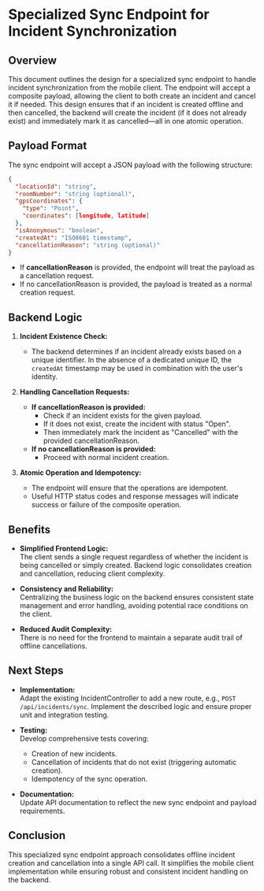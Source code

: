 # Specialized Sync Endpoint for Incident Synchronization

## Overview

This document outlines the design for a specialized sync endpoint to handle incident synchronization from the mobile client. The endpoint will accept a composite payload, allowing the client to both create an incident and cancel it if needed. This design ensures that if an incident is created offline and then cancelled, the backend will create the incident (if it does not already exist) and immediately mark it as cancelled—all in one atomic operation.

## Payload Format

The sync endpoint will accept a JSON payload with the following structure:

```json
{
  "locationId": "string",
  "roomNumber": "string (optional)",
  "gpsCoordinates": {
    "type": "Point",
    "coordinates": [longitude, latitude]
  },
  "isAnonymous": "boolean",
  "createdAt": "ISO8601 timestamp",
  "cancellationReason": "string (optional)"
}
```

- If **cancellationReason** is provided, the endpoint will treat the payload as a cancellation request.
- If no cancellationReason is provided, the payload is treated as a normal creation request.

## Backend Logic

1. **Incident Existence Check:**

   - The backend determines if an incident already exists based on a unique identifier. In the absence of a dedicated unique ID, the `createdAt` timestamp may be used in combination with the user's identity.

2. **Handling Cancellation Requests:**

   - **If cancellationReason is provided:**
     - Check if an incident exists for the given payload.
     - If it does not exist, create the incident with status "Open".
     - Then immediately mark the incident as "Cancelled" with the provided cancellationReason.
   - **If no cancellationReason is provided:**
     - Proceed with normal incident creation.

3. **Atomic Operation and Idempotency:**
   - The endpoint will ensure that the operations are idempotent.
   - Useful HTTP status codes and response messages will indicate success or failure of the composite operation.

## Benefits

- **Simplified Frontend Logic:**  
  The client sends a single request regardless of whether the incident is being cancelled or simply created. Backend logic consolidates creation and cancellation, reducing client complexity.

- **Consistency and Reliability:**  
  Centralizing the business logic on the backend ensures consistent state management and error handling, avoiding potential race conditions on the client.

- **Reduced Audit Complexity:**  
  There is no need for the frontend to maintain a separate audit trail of offline cancellations.

## Next Steps

- **Implementation:**  
  Adapt the existing IncidentController to add a new route, e.g., `POST /api/incidents/sync`. Implement the described logic and ensure proper unit and integration testing.

- **Testing:**  
  Develop comprehensive tests covering:

  - Creation of new incidents.
  - Cancellation of incidents that do not exist (triggering automatic creation).
  - Idempotency of the sync operation.

- **Documentation:**  
  Update API documentation to reflect the new sync endpoint and payload requirements.

## Conclusion

This specialized sync endpoint approach consolidates offline incident creation and cancellation into a single API call. It simplifies the mobile client implementation while ensuring robust and consistent incident handling on the backend.
